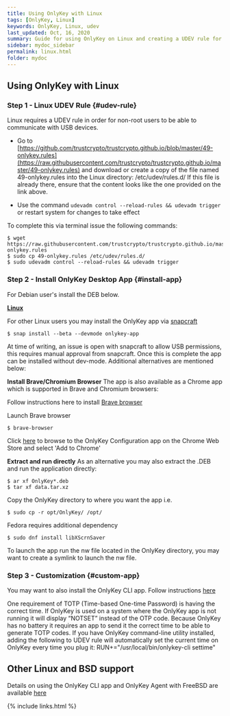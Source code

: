 ```yaml
---
title: Using OnlyKey with Linux
tags: [OnlyKey, Linux]
keywords: OnlyKey, Linux, udev
last_updated: Oct, 16, 2020
summary: Guide for using OnlyKey on Linux and creating a UDEV rule for OnlyKey.
sidebar: mydoc_sidebar
permalink: linux.html
folder: mydoc
---
```



## Using OnlyKey with Linux

### Step 1 - Linux UDEV Rule {#udev-rule}

Linux requires a UDEV rule in order for non-root users to be able to communicate with USB devices.

- Go to [https://github.com/trustcrypto/trustcrypto.github.io/blob/master/49-onlykey.rules](https://raw.githubusercontent.com/trustcrypto/trustcrypto.github.io/master/49-onlykey.rules) and download or create a copy of the file named 49-onlykey.rules into the Linux directory: /etc/udev/rules.d/ If this file is already there, ensure that the content looks like the one provided on the link above.

- Use the command `udevadm control --reload-rules && udevadm trigger` or restart system for changes to take effect

To complete this via terminal issue the following commands:

```
$ wget https://raw.githubusercontent.com/trustcrypto/trustcrypto.github.io/master/49-onlykey.rules
$ sudo cp 49-onlykey.rules /etc/udev/rules.d/
$ sudo udevadm control --reload-rules && udevadm trigger
```

### Step 2 - Install OnlyKey Desktop App {#install-app}

For Debian user's install the DEB below.

[<i class="fa fa-linux fa-2x"></i> **Linux**](https://github.com/trustcrypto/OnlyKey-App/releases/download/v5.3.0/OnlyKey_5.3.0_amd64.deb)

For other Linux users you may install the OnlyKey app via [snapcraft](https://snapcraft.io/onlykey-app)

```
$ snap install --beta --devmode onlykey-app
```

At time of writing, an issue is open with snapcraft to allow USB permissions, this requires manual approval from snapcraft. Once this is complete the app can be installed without dev-mode. Additional alternatives are mentioned below:

**Install Brave/Chromium Browser**
The app is also available as a Chrome app which is supported in Brave and Chromium browsers:

Follow instructions here to install [Brave browser](https://brave-browser.readthedocs.io/en/latest/installing-brave.html#linux)

Launch Brave browser

```
$ brave-browser
```

Click [here](https://chrome.google.com/webstore/detail/onlykey-configuration/adafilbceehejjehoccladhbkgbjmica) to browse to the OnlyKey Configuration app on the Chrome Web Store and select 'Add to Chrome'

**Extract and run directly**
As an alternative you may also extract the .DEB and run the application directly:

```
$ ar xf OnlyKey*.deb
$ tar xf data.tar.xz
```

Copy the OnlyKey directory to where you want the app i.e.

```
$ sudo cp -r opt/OnlyKey/ /opt/
```

Fedora requires additional dependency

```
$ sudo dnf install libXScrnSaver
```

To launch the app run the nw file located in the OnlyKey directory, you may want to create a symlink to launch the nw file.

### Step 3 - Customization {#custom-app}

You may want to also install the OnlyKey CLI app. Follow instructions [here](https://docs.crp.to/command-line.html)

One requirement of TOTP (Time-based One-time Password) is having the correct time. If OnlyKey is used on a system where the OnlyKey app is not running it will display “NOTSET” instead of the OTP code. Because OnlyKey has no battery it requires an app to send it the correct time to be able to generate TOTP codes. If you have OnlyKey command-line utility installed, adding the following to UDEV rule will automatically set the current time on OnlyKey every time you plug it: RUN+="/usr/local/bin/onlykey-cli settime"

## Other Linux and BSD support

Details on using the OnlyKey CLI app and OnlyKey Agent with FreeBSD are available [here](https://groups.google.com/d/msg/onlykey/CEYwdXjB508/MCe14p0gAwAJ)


{% include links.html %}
